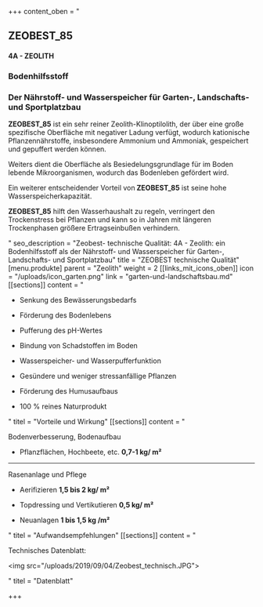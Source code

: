 +++
content_oben = "<h2>ZEOBEST_85</h2><h4>4A - ZEOLITH</h4><h3>Bodenhilfsstoff</h3><h3>Der Nährstoff- und Wasserspeicher für Garten-, Landschafts- und Sportplatzbau</h3><p><strong>ZEOBEST_85</strong> ist ein sehr reiner Zeolith-Klinoptilolith, der über eine große spezifische Oberfläche mit negativer Ladung verfügt, wodurch kationische Pflanzennährstoffe, insbesondere Ammonium und Ammoniak, gespeichert und gepuffert werden können.</p><p>Weiters dient die Oberfläche als Besiedelungsgrundlage für im Boden lebende Mikroorganismen, wodurch das Bodenleben gefördert wird. </p><p>Ein weiterer entscheidender Vorteil von<strong> ZEOBEST_85</strong> ist seine hohe Wasserspeicherkapazität.</p><p><strong>ZEOBEST_85</strong> hilft den Wasserhaushalt zu regeln, verringert den Trockenstress bei Pflanzen und kann so in Jahren mit längeren Trockenphasen größere Ertragseinbußen verhindern.</p>"
seo_description = "Zeobest- technische Qualität: 4A - Zeolith: ein Bodenhilfsstoff als der Nährstoff- und Wasserspeicher für Garten-, Landschafts- und Sportplatzbau"
title = "ZEOBEST technische Qualität"
[menu.produkte]
parent = "Zeolith"
weight = 2
[[links_mit_icons_oben]]
icon = "/uploads/icon_garten.png"
link = "garten-und-landschaftsbau.md"
[[sections]]
content = "<ul><li><p>Senkung des Bewässerungsbedarfs</p></li><li><p>Förderung des Bodenlebens</p></li><li><p>Pufferung des pH-Wertes</p></li><li><p>Bindung von Schadstoffen im Boden</p></li><li><p>Wasserspeicher- und Wasserpufferfunktion</p></li><li><p>Gesündere und weniger stressanfällige Pflanzen</p></li><li><p>Förderung des Humusaufbaus</p></li><li><p>100 % reines Naturprodukt</p></li></ul>"
titel = "Vorteile und Wirkung"
[[sections]]
content = "<p>Bodenverbesserung, Bodenaufbau</p><ul><li><p>Pflanzflächen, Hochbeete, etc.                       <strong> 0,7-1 kg/ m²</strong></p></li></ul><hr><p>Rasenanlage und Pflege</p><ul><li><p>Aerifizieren                                  <strong>               1,5 bis 2 kg/ m²</strong></p></li></ul><ul><li><p>Topdressing und Vertikutieren                              <strong>  0,5 kg/ m²</strong></p></li></ul><ul><li><p>Neuanlagen                                                  <strong> 1 bis 1,5 kg /m²</strong></p></li></ul>"
titel = "Aufwandsempfehlungen"
[[sections]]
content = "<p>Technisches Datenblatt:</p><p><img src=\"/uploads/2019/09/04/Zeobest_technisch.JPG\"></p>"
titel = "Datenblatt"

+++
